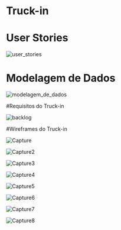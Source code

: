 # Truck-in

# User Stories

![user_stories](https://github.com/DanVargaa/Truck-in/blob/master/user%20stories.PNG)

# Modelagem de Dados

![modelagem_de_dados](https://github.com/DanVargaa/Truck-in/blob/master/modelagem%20de%20dados.PNG)

#Requisitos do Truck-in

![backlog](https://github.com/DanVargaa/Truck-in/blob/master/backlog.PNG)

#Wireframes do Truck-in

![Capture](https://github.com/DanVargaa/Truck-in/blob/master/Capture.PNG)

![Capture2](https://github.com/DanVargaa/Truck-in/blob/master/Capture2.PNG)

![Capture3](https://github.com/DanVargaa/Truck-in/blob/master/Capture3.PNG)

![Capture4](https://github.com/DanVargaa/Truck-in/blob/master/Capture4.PNG)

![Capture5](https://github.com/DanVargaa/Truck-in/blob/master/Capture5.PNG)

![Capture6](https://github.com/DanVargaa/Truck-in/blob/master/Capture6.PNG)

![Capture7](https://github.com/DanVargaa/Truck-in/blob/master/Capture7.PNG)

![Capture8](https://github.com/DanVargaa/Truck-in/blob/master/Capture8.PNG)









